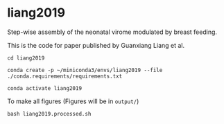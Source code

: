 # liang2019
Step-wise assembly of the neonatal virome modulated by breast feeding.

This is the code for paper published by Guanxiang Liang et al.

`cd liang2019`

`conda create -p ~/miniconda3/envs/liang2019 --file ./conda.requirements/requirements.txt`

`conda activate liang2019`

To make all figures (Figures will be in `output/`)

`bash liang2019.processed.sh` 
